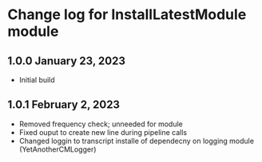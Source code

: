 # Change log for InstallLatestModule module

## 1.0.0 January 23, 2023

- Initial build

## 1.0.1 February 2, 2023

- Removed frequency check; unneeded for module
- Fixed ouput to create new line during pipeline calls
- Changed loggin to transcript installe of dependecny on logging module (YetAnotherCMLogger)